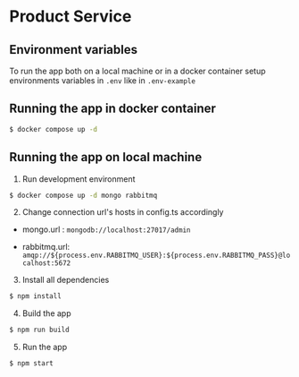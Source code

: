 # Product Service 

## Environment variables
To run the app both on a local machine or in a docker container setup environments variables in `.env` like in `.env-example`

## Running the app in docker container

```bash
$ docker compose up -d 
```

## Running the app on local machine

1. Run development environment
```bash
$ docker compose up -d mongo rabbitmq
```

2. Change connection url's hosts in config.ts accordingly

- mongo.url : `mongodb://localhost:27017/admin`

- rabbitmq.url: `amqp://${process.env.RABBITMQ_USER}:${process.env.RABBITMQ_PASS}@localhost:5672`

3. Install all dependencies
```bash
$ npm install
```

4. Build the app
```bash
$ npm run build
```

5. Run the app
```bash
$ npm start
```

